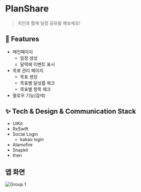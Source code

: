 
# PlanShare
> 지인과 함께 일정 공유를 해보세요!

## 📌 Features
- 메인페이지
    - 일정 생성
    - 달력에 이벤트 표시
- 목표 관리 페이지
    - 목표 생성
    - 목표별 달성률 체크
    - 목표별 항목 체크
- 팔로우 기능(검색)

## ✨ Tech & Design & Communication Stack
- UIKit
- RxSwift
- Social Login
    - kakao login
- Alamofire
- Snapkit
- then

## 앱 화면
![Group 1](https://user-images.githubusercontent.com/77266017/179358303-8b8ac04b-5a06-4110-887f-fa9aa1ec89a2.png)


